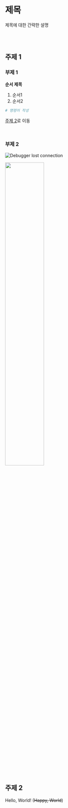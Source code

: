# 제목

제목에 대한 간략한 설명

</br>
</br>

## 주제 1

### 부제 1

**순서 제목**

1. 순서1
2. 순서2

```bash
# 명령어 작성
```

[주제 2](#주제-2)로 이동

</br>

### 부제 2

<!-- 일반 이미지 -->

![Debugger lost connection](../Resource/Image/Command/imgLostConnectionDebugger.png)

<!-- 사이즈 조정 가능 이미지 -->

<img src="../Resource/Image/OS/imgSSHKnown_hosts1.png" width="50%">

</br>
</br>


## 주제 2

Hello, World! (~~Happy, World~~)